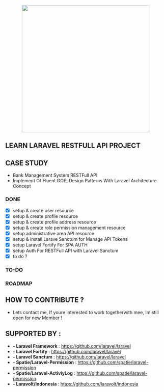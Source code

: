 <p align="center"><a href="https://laravel.com" target="_blank"><img src="https://raw.githubusercontent.com/laravel/art/master/logo-lockup/5%20SVG/2%20CMYK/1%20Full%20Color/laravel-logolockup-cmyk-red.svg" width="400"></a></p>

## LEARN LARAVEL RESTFULL API PROJECT 
## CASE STUDY
- Bank Management System RESTFull API
- Implement Of Fluent OOP, Design Patterns With Laravel Architecture Concept
### DONE 
- [x] setup & create user resource
- [x] setup & create profile resource
- [x] setup & create profile address resource
- [x] setup & create role permission management resource
- [x] setup administrative area API resource
- [x] setup & install Larave Sanctum for Manage API Tokens
- [x] setup Laravel Fortify For SPA AUTH
- [x] setup Auth For RESTFull API with Laravel Sanctum 
- [x] to do ?   
### TO-DO
### ROADMAP
## HOW TO CONTRIBUTE ?
- Lets contact me, If youre interested to work togetherwith mee, Im still open for new Member !
## SUPPORTED BY :
- **- Laravel Framework**            :  https://github.com/laravel/laravel
- **- Laravel Fortify**              :  https://github.com/laravel/laravel
- **- Laravel Sanctum**              :  https://github.com/laravel/laravel
- **- Spatie/Laravel-Permission**    :  https://github.com/spatie/laravel-permission
- **- Spatie/Laravel-ActiviyLog**    :  https://github.com/spatie/laravel-permission
- **- Laravolt/Indonesia**           :  https://github.com/laravolt/indonesia
 

